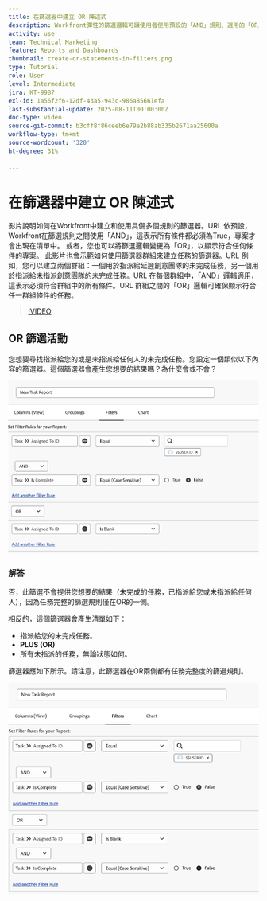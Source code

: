 ```yaml
---
title: 在篩選器中建立 OR 陳述式
description: Workfront彈性的篩選邏輯可讓使用者使用預設的「AND」規則、選用的「OR」條件，以及針對複雜條件整理的篩選群組，來調整報表檢視。
activity: use
team: Technical Marketing
feature: Reports and Dashboards
thumbnail: create-or-statements-in-filters.png
type: Tutorial
role: User
level: Intermediate
jira: KT-9987
exl-id: 1a56f2f6-12df-43a5-943c-986a85661efa
last-substantial-update: 2025-08-11T00:00:00Z
doc-type: video
source-git-commit: b3cff8f86ceeb6e79e2b88ab335b2671aa25600a
workflow-type: tm+mt
source-wordcount: '320'
ht-degree: 31%

---
```


# 在篩選器中建立 OR 陳述式

影片說明如何在Workfront中建立和使用具備多個規則的篩選器。&#x200B;URL 依預設，Workfront在篩選規則之間使用「AND」，這表示所有條件都必須為True，專案才會出現在清單中。
或者，您也可以將篩選邏輯變更為「OR」，以顯示符合任何條件的專案。
此影片也會示範如何使用篩選器群組來建立任務的篩選器。&#x200B;URL 例如，您可以建立兩個群組：一個用於指派給延遲創意團隊的未完成任務，另一個用於指派給未指派創意團隊的未完成任務。&#x200B;URL 在每個群組中，「AND」邏輯適用，這表示必須符合群組中的所有條件。&#x200B;URL 群組之間的「OR」邏輯可確保顯示符合任一群組條件的任務。

>[!VIDEO](https://video.tv.adobe.com/v/3470692/?quality=12&learn=on)

## OR 篩選活動

您想要尋找指派給您的或是未指派給任何人的未完成任務。您設定一個類似以下內容的篩選器。這個篩選器會產生您想要的結果嗎？為什麼會或不會？

![影像顯示未正確建立的 OR 陳述式，位於 [!DNL Workfront]](assets/or-statement-your-turn-1.png)

### 解答

否，此篩選不會提供您想要的結果（未完成的任務，已指派給您或未指派給任何人），因為任務完整的篩選規則僅在OR的一側。

相反的，這個篩選器會產生清單如下：

* 指派給您的未完成任務。
* **PLUS (OR)**
* 所有未指派的任務，無論狀態如何。

篩選器應如下所示。請注意，此篩選器在OR兩側都有任務完整度的篩選規則。

![影像顯示正確建立的 OR 陳述式，位於 [!DNL Workfront]](assets/or-statement-your-turn-2.png)
